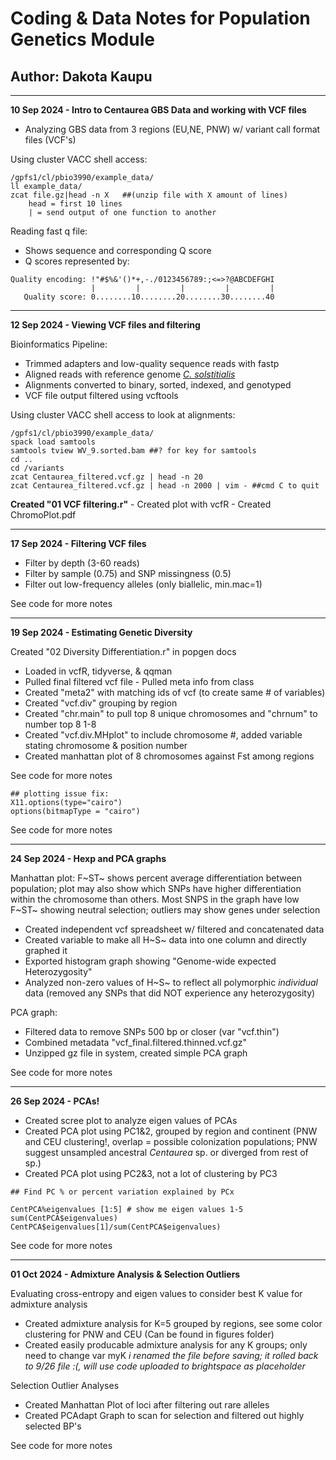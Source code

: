 # Coding & Data Notes for Population Genetics Module

## Author: Dakota Kaupu

------------------------------------------------------------------------

**10 Sep 2024 - Intro to Centaurea GBS Data and working with VCF files**

-   Analyzing GBS data from 3 regions (EU,NE, PNW) w/ variant call format files (VCF's)

Using cluster VACC shell access:

```         
/gpfs1/cl/pbio3990/example_data/
ll example_data/
zcat file.gz|head -n X   ##(unzip file with X amount of lines)
    head = first 10 lines
    | = send output of one function to another
```

Reading fast q file:

-   Shows sequence and corresponding Q score
-   Q scores represented by:

```         
Quality encoding: !"#$%&'()*+,-./0123456789:;<=>?@ABCDEFGHI
                  |         |         |         |         |
   Quality score: 0........10........20........30........40 
```

------------------------------------------------------------------------

**12 Sep 2024 - Viewing VCF files and filtering**

Bioinformatics Pipeline:

-   Trimmed adapters and low-quality sequence reads with fastp
-   Aligned reads with reference genome [*C. solstitialis*](https://www.ncbi.nlm.nih.gov/datasets/genome/GCA_030169165.1/)
-   Alignments converted to binary, sorted, indexed, and genotyped
-   VCF file output filtered using vcftools

Using cluster VACC shell access to look at alignments:

```         
/gpfs1/cl/pbio3990/example_data/
spack load samtools
samtools tview WV_9.sorted.bam ##? for key for samtools
cd ..
cd /variants
zcat Centaurea_filtered.vcf.gz | head -n 20
zcat Centaurea_filtered.vcf.gz | head -n 2000 | vim - ##cmd C to quit
```

**Created "01 VCF filtering.r"** - Created plot with vcfR - Created ChromoPlot.pdf

------------------------------------------------------------------------

**17 Sep 2024 - Filtering VCF files**

-   Filter by depth (3-60 reads)
-   Filter by sample (0.75) and SNP missingness (0.5)
-   Filter out low-frequency alleles (only biallelic, min.mac=1)

See code for more notes

------------------------------------------------------------------------

**19 Sep 2024 - Estimating Genetic Diversity**

Created "02 Diversity Differentiation.r" in popgen docs

-   Loaded in vcfR, tidyverse, & qqman
-   Pulled final filtered vcf file - Pulled meta info from class
-   Created "meta2" with matching ids of vcf (to create same \# of variables)
-   Created "vcf.div" grouping by region
-   Created "chr.main" to pull top 8 unique chromosomes and "chrnum" to number top 8 1-8
-   Created "vcf.div.MHplot" to include chromosome #, added variable stating chromosome & position number
-   Created manhattan plot of 8 chromosomes against Fst among regions

See code for more notes

```         
## plotting issue fix:
X11.options(type="cairo")
options(bitmapType = "cairo")
```

See code for more notes

------------------------------------------------------------------------

**24 Sep 2024 - Hexp and PCA graphs**

Manhattan plot: F~ST~ shows percent average differentiation between population; plot may also show which SNPs have higher differentiation within the chromosome than others. Most SNPS in the graph have low F~ST~ showing neutral selection; outliers may show genes under selection

-   Created independent vcf spreadsheet w/ filtered and concatenated data
-   Created variable to make all H~S~ data into one column and directly graphed it
-   Exported histogram graph showing "Genome-wide expected Heterozygosity"
-   Analyzed non-zero values of H~S~ to reflect all polymorphic *individual* data (removed any SNPs that did NOT experience any heterozygosity)

PCA graph:

-   Filtered data to remove SNPs 500 bp or closer (var "vcf.thin")
-   Combined metadata "vcf_final.filtered.thinned.vcf.gz"
-   Unzipped gz file in system, created simple PCA graph

See code for more notes

------------------------------------------------------------------------

**26 Sep 2024 - PCAs!**

-   Created scree plot to analyze eigen values of PCAs
-   Created PCA plot using PC1&2, grouped by region and continent (PNW and CEU clustering!, overlap = possible colonization populations; PNW suggest unsampled ancestral *Centaurea* sp. or diverged from rest of sp.)
-   Created PCA plot using PC2&3, not a lot of clustering by PC3

```         
## Find PC % or percent variation explained by PCx

CentPCA%eigenvalues [1:5] # show me eigen values 1-5
sum(CentPCA$eigenvalues)
CentPCA$eigenvalues[1]/sum(CentPCA$eigenvalues)
```

See code for more notes

------------------------------------------------------------------------

**01 Oct 2024 - Admixture Analysis & Selection Outliers**

Evaluating cross-entropy and eigen values to consider best K value for admixture analysis

-   Created admixture analysis for K=5 grouped by regions, see some color clustering for PNW and CEU (Can be found in figures folder)
-   Created easily producable admixture analysis for any K groups; only need to change var myK
*i renamed the file before saving; it rolled back to 9/26 file :(, will use code uploaded to brightspace as placeholder*
 
Selection Outlier Analyses
-   Created Manhattan Plot of loci after filtering out rare alleles
-   Created PCAdapt Graph to scan for selection and filtered out highly selected BP's

See code for more notes
